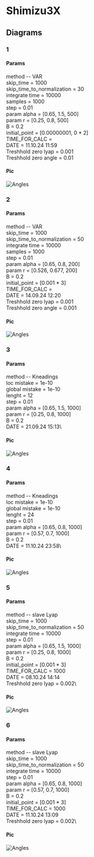 # Shimizu3X
## Diagrams

### 1
#### Params
method -- VAR\
skip_time = 1000\
skip_time_to_normalization = 30\
integrate time = 10000\
samples = 1000\
step = 0.01\
param alpha = [0.65, 1.5, 500]\
param r = [0.25, 0.8, 500]\
B = 0.2\
initial_point = [0.00000001, 0 * 2]\
TIME_FOR_CALC = \
DATE = 11.10.24 11:59\
Treshhold zero lyap = 0.001\
Treshhold zero angle = 0.01
#### Pic
![Angles](ShimizuX3Angle1.png "")

### 2
#### Params
method -- VAR\
skip_time = 1000\
skip_time_to_normalization = 50\
integrate time = 10000\
samples = 1000\
step = 0.01\
param alpha = [0.65, 0.8, 200]\
param r = [0.526, 0.677, 200]\
B = 0.2\
initial_point = [0.001 * 3]\
TIME_FOR_CALC = \
DATE = 14.09.24 12:20\
Treshhold zero lyap = 0.001\
Treshhold zero angle = 0.001
#### Pic
![Angles](ShimizuX3Flames1.png "")

### 3
#### Params
method -- Kneadings\
loc mistake = 1e-10\
global mistake = 1e-10\
lenght = 12\
step = 0.01\
param alpha = [0.65, 1.5, 1000]\
param r = [0.25, 0.8, 1000]\
B = 0.2\
DATE = 21.09.24 15:13\
#### Pic
![Angles](ShimizuX3Kneadings1.png "")

### 4
#### Params
method -- Kneadings\
loc mistake = 1e-10\
global mistake = 1e-10\
lenght = 24\
step = 0.01\
param alpha = [0.65, 0.8, 1000]\
param r = [0.57, 0.7, 1000]\
B = 0.2\
DATE = 11.10.24 23:58\
#### Pic
![Angles](ShimizuX3Kneadings2.png "")

### 5
#### Params
method -- slave Lyap\
skip_time = 1000\
skip_time_to_normalization = 50\
integrate time = 10000\
step = 0.01\
param alpha = [0.65, 1.5, 1000]\
param r = [0.25, 0.8, 1000]\
B = 0.2\
initial_point = [0.001 * 3]\
TIME_FOR_CALC = 1000\
DATE = 08.10.24 14:14\
Treshhold zero lyap = 0.002\
#### Pic
![Angles](ShimizuX3Lyap1.png "")

### 6
#### Params
method -- slave Lyap\
skip_time = 1000\
skip_time_to_normalization = 50\
integrate time = 10000\
step = 0.01\
param alpha = [0.65, 0.8, 1000]\
param r = [0.57, 0.7, 1000]\
B = 0.2\
initial_point = [0.001 * 3]\
TIME_FOR_CALC = 1000\
DATE = 11.10.24 13:09\
Treshhold zero lyap = 0.002\
#### Pic
![Angles](ShimizuLyap+.png "")